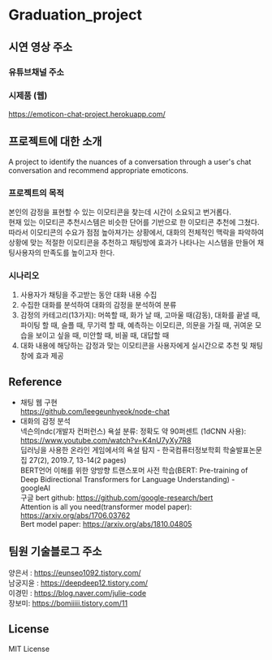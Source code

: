 # Graduation_project

## 시연 영상 주소
### 유튜브채널 주소

### 시제품 (웹)
https://emoticon-chat-project.herokuapp.com/


## 프로젝트에 대한 소개
A project to identify the nuances of a conversation through a user's chat conversation and recommend appropriate emoticons.

### 프로젝트의 목적
본인의 감정을 표현할 수 있는 이모티콘을 찾는데 시간이 소요되고 번거롭다. <br>
현재 있는 이모티콘 추천시스템은 비슷한 단어를 기반으로 한 이모티콘 추천에 그쳤다. <br>
따라서 이모티콘의 수요가 점점 높아져가는 상황에서, 대화의 전체적인 맥락을 파악하여 상황에 맞는 적절한 이모티콘을 추천하고 채팅방에 효과가 나타나는 시스템을 만들어 채팅사용자의 만족도를 높이고자 한다.

### 시나리오
1. 사용자가 채팅을 주고받는 동안 대화 내용 수집
2. 수집한 대화를 분석하여 대화의 감정을 분석하여 분류 <br>
3. 감정의 카테고리(13가지): 머쓱할 때, 화가 날 때, 고마울 때(감동), 대화를 끝낼 때, 파이팅 할 때, 슬플 때, 무기력 할 때, 예측하는 이모티콘, 의문을 가질 때, 귀여운 모습을 보이고 싶을 때, 미안할 때, 비꼴 때, 대답할 때
4. 대화 내용에 해당하는 감정과 맞는 이모티콘을 사용자에게 실시간으로 추천 및 채팅창에 효과 제공


## Reference
+ 채팅 웹 구현 <br>
https://github.com/leegeunhyeok/node-chat <br>
+ 대화의 감정 분석 <br>
넥슨의ndc(개발자 컨퍼런스) 욕설 분류: 정확도 약 90퍼센트 (1dCNN 사용): https://www.youtube.com/watch?v=K4nU7yXy7R8 <br>
딥러닝을 사용한 온라인 게임에서의 욕설 탐지 - 한국컴퓨터정보학회 학술발표논문집 27(2), 2019.7, 13-14(2 pages) <br>
BERT언어 이해를 위한 양방향 트랜스포머 사전 학습(BERT: Pre-training of Deep Bidirectional Transformers for Language Understanding) -googleAI <br>
구글 bert github: https://github.com/google-research/bert <br>
Attention is all you need(transformer model paper): https://arxiv.org/abs/1706.03762 <br>
Bert model paper: https://arxiv.org/abs/1810.04805 <br>


## 팀원 기술블로그 주소
양은서 : https://eunseo1092.tistory.com/ <br>
남궁지윤 : https://deepdeep12.tistory.com/ <br>
이경민 : https://blog.naver.com/julie-code  <br>
장보미: https://bomiiiii.tistory.com/11 <br>


## License
MIT License
